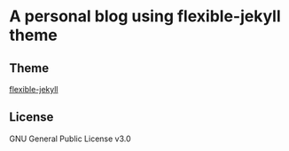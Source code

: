 # A personal blog using flexible-jekyll theme

## Theme

[flexible-jekyll](https://github.com/artemsheludko/flexible-jekyll)

## License

GNU General Public License v3.0
